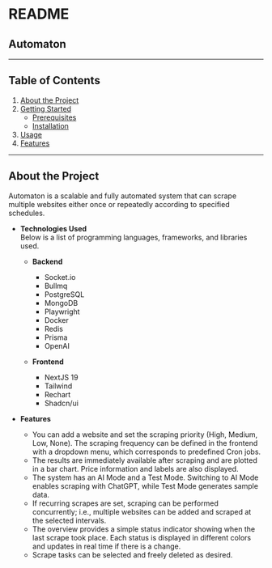 # README

## Automaton

---

## Table of Contents

1. [About the Project](#about-the-project)
2. [Getting Started](#getting-started)
   - [Prerequisites](#prerequisites)
   - [Installation](#installation)
3. [Usage](#usage)
4. [Features](#features)

---

## About the Project

Automaton is a scalable and fully automated system that can scrape multiple websites either once or repeatedly according to specified schedules.

- **Technologies Used**  
  Below is a list of programming languages, frameworks, and libraries used.

  - **Backend**

    - Socket.io
    - Bullmq
    - PostgreSQL
    - MongoDB
    - Playwright
    - Docker
    - Redis
    - Prisma
    - OpenAI

  - **Frontend**
    - NextJS 19
    - Tailwind
    - Rechart
    - Shadcn/ui

- **Features**
  - You can add a website and set the scraping priority (High, Medium, Low, None). The scraping frequency can be defined in the frontend with a dropdown menu, which corresponds to predefined Cron jobs.
  - The results are immediately available after scraping and are plotted in a bar chart. Price information and labels are also displayed.
  - The system has an AI Mode and a Test Mode. Switching to AI Mode enables scraping with ChatGPT, while Test Mode generates sample data.
  - If recurring scrapes are set, scraping can be performed concurrently; i.e., multiple websites can be added and scraped at the selected intervals.
  - The overview provides a simple status indicator showing when the last scrape took place. Each status is displayed in different colors and updates in real time if there is a change.
  - Scrape tasks can be selected and freely deleted as desired.
